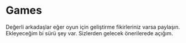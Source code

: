 # Games

Değerli arkadaşlar eğer oyun için geliştirme fikirleriniz varsa paylaşın. Ekleyeceğim bi sürü şey var. Sizlerden gelecek önerilerede açığım.
